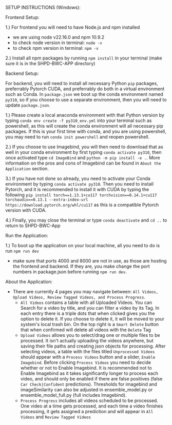 SETUP INSTRUCTIONS (Windows):


Frontend Setup:

1.) For frontend you will need to have Node.js and npm installed
-	we are using node v22.16.0 and npm 10.9.2
-	to check node version in terminal: `node -v`
-	to check npm version in terminal: `npm -v`

2.) Install all npm packages by running `npm install` in your terminal (make sure it is in the SHPD-BWC-APP directory)

Backend Setup:

For backend, you will need to install all necessary Python `pip` packages, preferrably Pytorch CUDA, and preferrably do both in a virtual environment such as Conda. In `package.json` we boot up the conda environment named `py310`, so if you choose to use a separate environment, then you will need to update `package.json`.

1.) Please create a local anaconda environment with that Python version by typing `conda env create -f py310_env.yml` into your terminal such as powershell, as this will create the conda environment will all necessary pip packages. If this is your first time with conda, and you are using powershell, you may need to run `conda init powershell` and reopen powershell.

2.) If you choose to use Imagebind, you will then need to download that as well in your conda environment by first typing `conda activate py310`, then once activated type `cd ImageBind` and `python -m pip install -e .`. More information on the pros and cons of Imagebind can be found in `About the Application` section.

3.) If you have not done so already, you need to activate your Conda environment by typing `conda activate py310`. Then you need to install Pytorch, and it is recommended to install it with CUDA by typing the following `pip install torch==1.13.1+cu117 torchvision==0.14.1+cu117 torchaudio==0.13.1 --extra-index-url https://download.pytorch.org/whl/cu117` as this is a  compatible Pytorch version with CUDA.

4.) Finally, you may close the terminal or type `conda deactivate` and `cd ..` to return to SHPD-BWC-App

Run the Application:

1.) To boot up the application on your local machine, all you need to do is run `npm run dev`
-	make sure that ports 4000 and 8000 are not in use, as those are hosting the frontend and backend. If they are, you make change the port numbers in package.json before running `npm run dev`.

About the Application:
- There are currently 4 pages you may navigate between: `All Videos, Upload Videos, Review Tagged Videos, and Process Progress`.
	- `All Videos` contains a table with all Uploaded Videos. You can Search for a video by title, and you can filter a video by its Tag. In each entry there is a triple dots that when clicked gives you the option to delete it. If you choose to delete it, it will be moved to your system's local trash bin. On the top right is a `Smart Delete` button that when confirmed will delete all videos with the `Delete` Tag
	- `Upload Videos` allows you to select/drag one or multiple files to be processed. It isn't actually uploading the videos anywhere, but saving their file paths and creating json objects for processing. After selecting videos, a table with the files titled `Unprocessed Videos` should appear with a `Process Videos` button and a slider, `Enable Imagebind`. Before clicking `Process Videos` you need to decide whether or not to Enable Imagebind. It is recommended not to Enable Imagebind as it takes significantly longer to process each video, and should only be enabled if there are false positives (false `Car Check|Confident` predictions). Thresholds for imagebind and imageSimilarity can also be adjusted in ensemble_model.py or ensemble_model_full.py (full includes Imagebind).
	- `Process Progress` includes all videos scheduled to be processed. One video at a time gets processed, and each time a video finishes processing, it gets assigned a prediction and will appear in `All Videos` and `Review Tagged Videos`